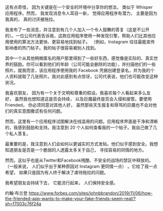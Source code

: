 这有点奇怪， 因为关键是在一个安全的环境中分享你的想法， 类似于 Whisper 应用程序。然而， 我发现消息令人耳目一新， 觉得应用程序有潜力， 主要是因为我真的， 真的讨厌被拖拉。

我发布了一些消息，并注意到有几个人加入一个令人鼓舞的答复（这是不公开的）。一位公司代表告诉我，这款应用程序使用一种发现引擎，帮助人们比其他应用使用的算法方法更快、更容易地找到帖子。 （例如，Instagram 往往最能宣传影响者的热门帖子。我的帖子很容易被别人找到。

其中一个从其他稍微匿名的用户那里得到了一些好东西，感觉像是实际的、真实世界的鼓励。你可以看到他们的年龄（公司可能会删除的功能），并扫描他们的一些照片。就我而言，该应用程序使用我的 Facebook 凭据创建登录名，并为我的个人资料提取了几张照片。我对此感到有点惊讶，公司代表说，他们也可能改变这种状况。

我喜欢朋友， 因为有一个关于文明和尊重的假设。我喜欢每个人看起来多么友好， 虽然我也想知道这是否会持续， 以及巨魔最终是否会入侵和接管。要使用 Friended， 你必须同意对其他人好， 虽然那些天生报复和辱骂的巨魔也不会对他们的真实意图撒谎有任何问题。

然而，这里有一个应用程序试图解决在线滥用的问题。应用程序界面是干净和清晰的，我感到鼓励和支持。我注意到 20 个人如何查看我的一个帖子。我自己做了几个私人答复。

最重要的是，我注意到人们会如何以更诚实的方式发帖。他们似乎感到安全。我想知道朋友是否是一个脆弱的人透露太多关于自己， 寻找容易的同情的地方。

然而，这似乎也是从Twitter和Facebook残酷、不安全的战场的禁区中释放的。（一般来说， 人们似乎出于某种原因对 Instagram 更同情一点） 。它给了我一点希望， 如果只是因为有人终于解决了虐待拖拉的问题。

我希望朋友会持续下去， 它能流行起来， 人们保持安全感。

约翰·布兰登
https://www.forbes.com/sites/johnbbrandon/2019/11/06/how-the-friended-app-wants-to-make-your-fake-friends-seem-real/?sh=f7003c76f24a